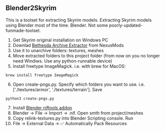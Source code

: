 ## Blender2Skyrim

This is a toolset for extracting Skyrim models. Extracting Skyrim models using Blender most of the time. Blender. Not some poorly-updated-funmade-toolset.

1. Get Skyrim original installation on Windows PC
2. Downlad [Bethesda Archive Extractor](https://www.nexusmods.com/fallout4/mods/78/?tab=files) from NexusMods
3. Use it to unarchive folders: textures, meshes
4. Move extracted folders to this project folder (from now on you no longer need Windiws. Use any python-runnable device)
5. Install freetype ImageMagick. i.e. with brew for MacOS:

```
brew install freetype ImageMagick
```

6. Open create-pngs.py. Specify which folders you want to use. i.e. ['./textures/armor', './textures/terrain']. Save

```
python3 create-pngs.py
```

7. Install [Blender niftools addon](https://github.com/niftools/blender_niftools_addon/releases)
8. Blender → File → Import → .nif. Open smth from project/meshes
9. Copy relink-textures.py into Blender Scripting console. Run
10. File → External Data → ✅ Automatically Pack Resources

